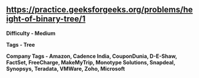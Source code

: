 ## https://practice.geeksforgeeks.org/problems/height-of-binary-tree/1

**Difficulty - Medium**

**Tags - Tree**

**Company Tags - Amazon, Cadence India, CouponDunia, D-E-Shaw, FactSet, FreeCharge, MakeMyTrip, Monotype Solutions, Snapdeal, Synopsys, Teradata, VMWare, Zoho, Microsoft**
